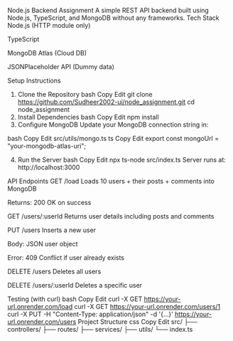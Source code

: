 Node.js Backend Assignment
A simple REST API backend built using Node.js, TypeScript, and MongoDB without any frameworks.
Tech Stack
Node.js (HTTP module only)

TypeScript

MongoDB Atlas (Cloud DB)

JSONPlaceholder API (Dummy data)

Setup Instructions
1. Clone the Repository
bash
Copy
Edit
git clone https://github.com/Sudheer2002-ui/node_assignment.git
cd node_assignment
2. Install Dependencies
bash
Copy
Edit
npm install
3. Configure MongoDB
Update your MongoDB connection string in:

bash
Copy
Edit
src/utils/mongo.ts
ts
Copy
Edit
export const mongoUrl = "your-mongodb-atlas-uri";


4. Run the Server
bash
Copy
Edit
npx ts-node src/index.ts
Server runs at:
http://localhost:3000

API Endpoints
GET /load
Loads 10 users + their posts + comments into MongoDB

Returns: 200 OK on success

GET /users/:userId
Returns user details including posts and comments

PUT /users
Inserts a new user

Body: JSON user object

Error: 409 Conflict if user already exists

DELETE /users
Deletes all users

DELETE /users/:userId
Deletes a specific user

Testing (with curl)
bash
Copy
Edit
curl -X GET https://your-url.onrender.com/load
curl -X GET https://your-url.onrender.com/users/1
curl -X PUT -H "Content-Type: application/json" -d '{...}' https://your-url.onrender.com/users
Project Structure
css
Copy
Edit
src/
├── controllers/
├── routes/
├── services/
├── utils/
└── index.ts
